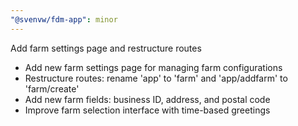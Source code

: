 ```yaml
---
"@svenvw/fdm-app": minor
---
```


Add farm settings page and restructure routes

- Add new farm settings page for managing farm configurations
- Restructure routes: rename 'app' to 'farm' and 'app/addfarm' to 'farm/create'
- Add new farm fields: business ID, address, and postal code
- Improve farm selection interface with time-based greetings
